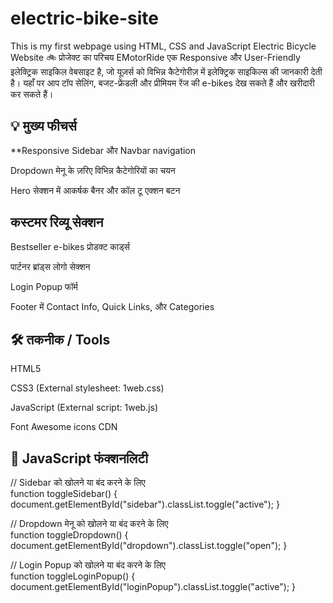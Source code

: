 # electric-bike-site
This is my first webpage using HTML, CSS and JavaScript
Electric Bicycle Website
🚲 प्रोजेक्ट का परिचय
EMotorRide एक Responsive और User-Friendly इलेक्ट्रिक साइकिल वेबसाइट है, जो यूज़र्स को विभिन्न कैटेगोरीज़ में इलेक्ट्रिक साइकिल्स की जानकारी देती है। यहाँ पर आप टॉप सेलिंग, बजट-फ्रेंडली और प्रीमियम रेंज की e-bikes देख सकते हैं और खरीदारी कर सकते हैं।

<h2>💡 मुख्य फीचर्स</h2>
**Responsive Sidebar और Navbar navigation

Dropdown मेनू के ज़रिए विभिन्न कैटेगोरियों का चयन

Hero सेक्शन में आकर्षक बैनर और कॉल टू एक्शन बटन

<h2> कस्टमर रिव्यू सेक्शन</h2>

Bestseller e-bikes प्रोडक्ट कार्ड्स

पार्टनर ब्रांड्स लोगो सेक्शन

Login Popup फॉर्म

Footer में Contact Info, Quick Links, और Categories

<h2>🛠️ तकनीक / Tools</h2>

HTML5

CSS3 (External stylesheet: 1web.css)

JavaScript (External script: 1web.js)

Font Awesome icons CDN


<h2>🔧 JavaScript फंक्शनलिटी</h2>

// Sidebar को खोलने या बंद करने के लिए  
function toggleSidebar() {
    document.getElementById("sidebar").classList.toggle("active");
}

// Dropdown मेनू को खोलने या बंद करने के लिए  
function toggleDropdown() {
    document.getElementById("dropdown").classList.toggle("open");
}

// Login Popup को खोलने या बंद करने के लिए  
function toggleLoginPopup() {
    document.getElementById("loginPopup").classList.toggle("active");
}
